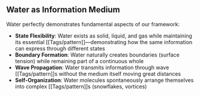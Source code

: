 ## Water as Information Medium

Water perfectly demonstrates fundamental aspects of our framework:

- **State Flexibility**: Water exists as solid, liquid, and gas while maintaining its essential [[Tags/pattern]]—demonstrating how the same information can express through different states
- **Boundary Formation**: Water naturally creates boundaries (surface tension) while remaining part of a continuous whole
- **Wave Propagation**: Water transmits information through wave [[Tags/pattern]]s without the medium itself moving great distances
- **Self-Organization**: Water molecules spontaneously arrange themselves into complex [[Tags/pattern]]s (snowflakes, vortices)